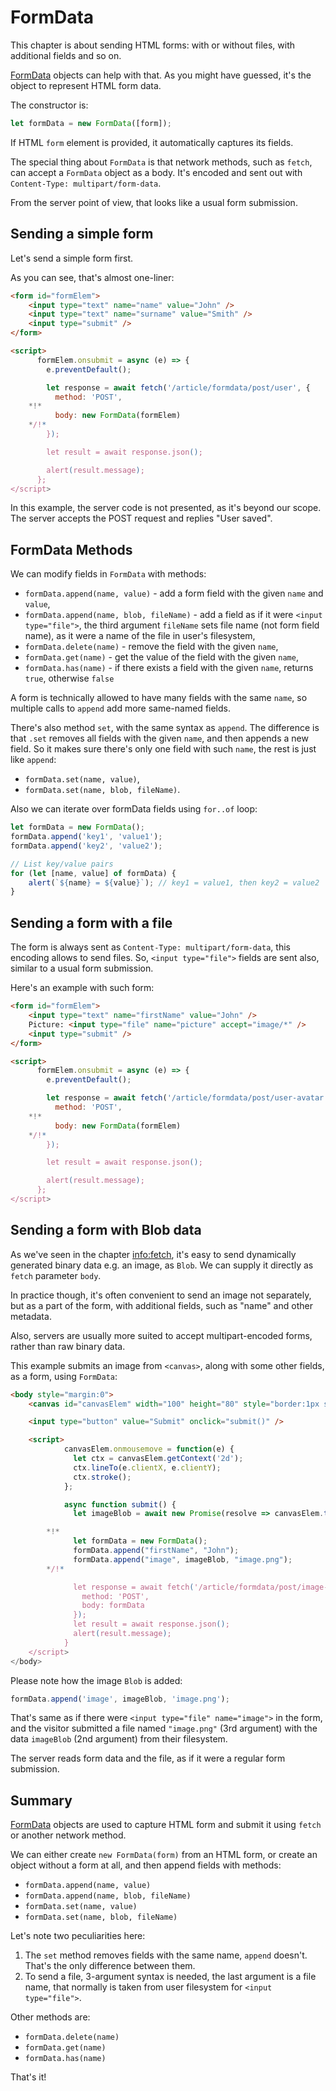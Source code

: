 # FormData

This chapter is about sending HTML forms: with or without files, with additional fields and so on.

[FormData](https://xhr.spec.whatwg.org/#interface-formdata) objects can help with that. As you might have guessed, it's the object to represent HTML form data.

The constructor is:

```js
let formData = new FormData([form]);
```

If HTML `form` element is provided, it automatically captures its fields.

The special thing about `FormData` is that network methods, such as `fetch`, can accept a `FormData` object as a body. It's encoded and sent out with `Content-Type: multipart/form-data`.

From the server point of view, that looks like a usual form submission.

## Sending a simple form

Let's send a simple form first.

As you can see, that's almost one-liner:

```html run autorun
<form id="formElem">
    <input type="text" name="name" value="John" />
    <input type="text" name="surname" value="Smith" />
    <input type="submit" />
</form>

<script>
      formElem.onsubmit = async (e) => {
        e.preventDefault();

        let response = await fetch('/article/formdata/post/user', {
          method: 'POST',
    *!*
          body: new FormData(formElem)
    */!*
        });

        let result = await response.json();

        alert(result.message);
      };
</script>
```

In this example, the server code is not presented, as it's beyond our scope. The server accepts the POST request and replies "User saved".

## FormData Methods

We can modify fields in `FormData` with methods:

-   `formData.append(name, value)` - add a form field with the given `name` and `value`,
-   `formData.append(name, blob, fileName)` - add a field as if it were `<input type="file">`, the third argument `fileName` sets file name (not form field name), as it were a name of the file in user's filesystem,
-   `formData.delete(name)` - remove the field with the given `name`,
-   `formData.get(name)` - get the value of the field with the given `name`,
-   `formData.has(name)` - if there exists a field with the given `name`, returns `true`, otherwise `false`

A form is technically allowed to have many fields with the same `name`, so multiple calls to `append` add more same-named fields.

There's also method `set`, with the same syntax as `append`. The difference is that `.set` removes all fields with the given `name`, and then appends a new field. So it makes sure there's only one field with such `name`, the rest is just like `append`:

-   `formData.set(name, value)`,
-   `formData.set(name, blob, fileName)`.

Also we can iterate over formData fields using `for..of` loop:

```js run
let formData = new FormData();
formData.append('key1', 'value1');
formData.append('key2', 'value2');

// List key/value pairs
for (let [name, value] of formData) {
    alert(`${name} = ${value}`); // key1 = value1, then key2 = value2
}
```

## Sending a form with a file

The form is always sent as `Content-Type: multipart/form-data`, this encoding allows to send files. So, `<input type="file">` fields are sent also, similar to a usual form submission.

Here's an example with such form:

```html run autorun
<form id="formElem">
    <input type="text" name="firstName" value="John" />
    Picture: <input type="file" name="picture" accept="image/*" />
    <input type="submit" />
</form>

<script>
      formElem.onsubmit = async (e) => {
        e.preventDefault();

        let response = await fetch('/article/formdata/post/user-avatar', {
          method: 'POST',
    *!*
          body: new FormData(formElem)
    */!*
        });

        let result = await response.json();

        alert(result.message);
      };
</script>
```

## Sending a form with Blob data

As we've seen in the chapter <info:fetch>, it's easy to send dynamically generated binary data e.g. an image, as `Blob`. We can supply it directly as `fetch` parameter `body`.

In practice though, it's often convenient to send an image not separately, but as a part of the form, with additional fields, such as "name" and other metadata.

Also, servers are usually more suited to accept multipart-encoded forms, rather than raw binary data.

This example submits an image from `<canvas>`, along with some other fields, as a form, using `FormData`:

```html run autorun height="90"
<body style="margin:0">
    <canvas id="canvasElem" width="100" height="80" style="border:1px solid"></canvas>

    <input type="button" value="Submit" onclick="submit()" />

    <script>
            canvasElem.onmousemove = function(e) {
              let ctx = canvasElem.getContext('2d');
              ctx.lineTo(e.clientX, e.clientY);
              ctx.stroke();
            };

            async function submit() {
              let imageBlob = await new Promise(resolve => canvasElem.toBlob(resolve, 'image/png'));

        *!*
              let formData = new FormData();
              formData.append("firstName", "John");
              formData.append("image", imageBlob, "image.png");
        */!*

              let response = await fetch('/article/formdata/post/image-form', {
                method: 'POST',
                body: formData
              });
              let result = await response.json();
              alert(result.message);
            }
    </script>
</body>
```

Please note how the image `Blob` is added:

```js
formData.append('image', imageBlob, 'image.png');
```

That's same as if there were `<input type="file" name="image">` in the form, and the visitor submitted a file named `"image.png"` (3rd argument) with the data `imageBlob` (2nd argument) from their filesystem.

The server reads form data and the file, as if it were a regular form submission.

## Summary

[FormData](https://xhr.spec.whatwg.org/#interface-formdata) objects are used to capture HTML form and submit it using `fetch` or another network method.

We can either create `new FormData(form)` from an HTML form, or create an object without a form at all, and then append fields with methods:

-   `formData.append(name, value)`
-   `formData.append(name, blob, fileName)`
-   `formData.set(name, value)`
-   `formData.set(name, blob, fileName)`

Let's note two peculiarities here:

1. The `set` method removes fields with the same name, `append` doesn't. That's the only difference between them.
2. To send a file, 3-argument syntax is needed, the last argument is a file name, that normally is taken from user filesystem for `<input type="file">`.

Other methods are:

-   `formData.delete(name)`
-   `formData.get(name)`
-   `formData.has(name)`

That's it!
